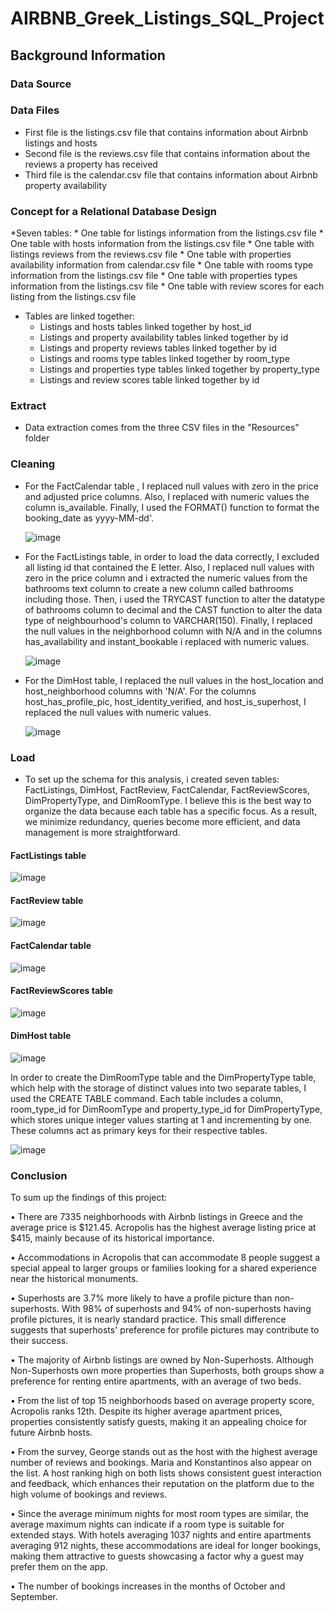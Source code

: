 # AIRBNB_Greek_Listings_SQL_Project
## Background Information
### Data Source
### Data Files
* First file is the listings.csv file that contains information about Airbnb listings and hosts
* Second file is the reviews.csv file that contains information about the reviews a property has received
* Third file is the calendar.csv file that contains information about Airbnb property availability
### Concept for a Relational Database Design
*Seven tables:
    * One table for listings information from the listings.csv file
    * One table with hosts information from the listings.csv file
    * One table with listings reviews from the reviews.csv file
    * One table with properties availability information from calendar.csv file
    * One table with rooms type information from the listings.csv file
    * One table with properties types information from the listings.csv file
    * One table with review scores for each listing from the listings.csv file
* Tables are linked together:
    * Listings and hosts tables linked together by host_id
    * Listings and property availability tables linked together by id
    * Listings and property reviews tables linked together by id
    * Listings and rooms type tables linked together by room_type
    * Listings and properties type tables linked together by property_type
    * Listings and review scores table linked together by id
### Extract
* Data extraction comes from the three CSV files in the "Resources" folder

### Cleaning
* For the FactCalendar table , I replaced null values with zero in the price and adjusted price columns. Also, I replaced with numeric values the column is_available.
Finally, I used the FORMAT() function to format the booking_date as yyyy-MM-dd'.

  ![image](https://github.com/user-attachments/assets/fabf2e75-4e38-464a-9182-82c0432b4d5f)

* For the FactListings table, in order to load the data correctly, I excluded all listing id that contained the E letter. 
Also, I replaced null values with zero in the price column and i extracted the numeric values from the bathrooms text column to create a new column called bathrooms including those. 
Then, i used the TRYCAST function to alter the datatype of bathrooms column to decimal and the CAST function to alter the data type of neighbourhood's column to VARCHAR(150).
Finally, I replaced the null values in the neighborhood column with N/A and in the columns has_availability and instant_bookable i replaced with numeric values.

  ![image](https://github.com/user-attachments/assets/deabd03a-1f3d-42d6-9f93-e1d3202e266e)

* For the DimHost table, I replaced the null values in the host_location and host_neighborhood columns with 'N/A'. For the columns host_has_profile_pic, host_identity_verified, and host_is_superhost, I replaced the null values with numeric values.

  ![image](https://github.com/user-attachments/assets/3f731b1f-6222-45d4-8ea7-6baba5dc507f)

### Load
* To set up the schema for this analysis, i created seven tables: FactListings, DimHost, FactReview, FactCalendar, FactReviewScores, DimPropertyType, and DimRoomType. 
I believe this is the best way to organize the data because each table has a specific focus. As a result, we minimize redundancy, queries become more efficient, and data management is more straightforward.

#### FactListings table

![image](https://github.com/user-attachments/assets/05093a26-13fc-47d9-9876-a70fefdf37fd)

#### FactReview table

![image](https://github.com/user-attachments/assets/db44b34f-765e-4297-9a92-b3b8482f3d9f)

#### FactCalendar table

![image](https://github.com/user-attachments/assets/ffe70bcc-6a7b-4905-95a0-7325e75a11aa)

#### FactReviewScores table

![image](https://github.com/user-attachments/assets/64ab0fca-d7de-4b3d-8c53-faaad3d5a35b)

#### DimHost table

![image](https://github.com/user-attachments/assets/caeac8aa-086c-4795-a3bf-1f4cb583ad65)

In order to create the DimRoomType table and the DimPropertyType table, which help with the storage of distinct values into two separate tables, I used the CREATE TABLE command. Each table includes a column, room_type_id for DimRoomType and property_type_id for DimPropertyType, which stores unique integer values starting at 1 and incrementing by one. These columns act as primary keys for their respective tables.

![image](https://github.com/user-attachments/assets/857ac024-fe67-4470-8bcc-89d448e76a06)

### Conclusion

To sum up the findings of this project:

•	There are 7335 neighborhoods with Airbnb listings in Greece and the average price is $121.45. Acropolis has the highest average listing price at $415, mainly because of its historical importance.

•	Accommodations in Acropolis that can accommodate 8 people suggest a special appeal to larger groups or families looking for a shared experience near the historical monuments.

•	Superhosts are 3.7% more likely to have a profile picture than non-superhosts. With 98% of superhosts and 94% of non-superhosts having profile pictures, it is nearly standard practice. This small difference suggests that superhosts' preference for profile pictures may contribute to their success.

•	The majority of Airbnb listings are owned by Non-Superhosts. Although Non-Superhosts own more properties than Superhosts, both groups show a preference for renting entire apartments, with an average of two beds.

•	From the list of top 15 neighborhoods based on average property score, Acropolis ranks 12th. Despite its higher average apartment prices, properties consistently satisfy guests, making it an appealing choice for future Airbnb hosts.

•	From the survey, George stands out as the host with the highest average number of reviews and bookings. Maria and Konstantinos also appear on the list. A host ranking high on both lists shows consistent guest interaction and feedback, which enhances their reputation on the platform due to the high volume of bookings and reviews.

•	Since the average minimum nights for most room types are similar, the average maximum nights can indicate if a room type is suitable for extended stays. With hotels averaging 1037 nights and entire apartments averaging 912 nights, these accommodations are ideal for longer bookings, making them attractive to guests showcasing a factor why a guest may prefer them on the app.


•	The number of bookings increases in the months of  October and September.























